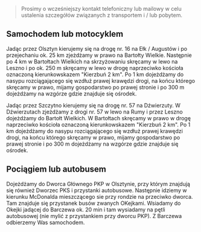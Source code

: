 > Prosimy o wcześniejszy kontakt telefoniczny lub mailowy w celu ustalenia szczegółów związanych z transportem i / lub pobytem.

Samochodem lub motocyklem
-------------------------

Jadąc przez Olsztyn kierujemy się na drogę nr. 16 na Ełk / Augustów i po przejechaniu ok. 25 km zjeżdżamy w prawo na Bartołty Wielkie. Następnie po 4 km w Bartołtach Wielkich na skrzyżowaniu skręcamy w lewo na Leszno i po ok. 250 m skręcamy w lewo w drogę naprzeciwko kościoła oznaczoną kierunkowskazem "Kierzbuń 2 km". Po 1 km dojeżdżamy do nasypu rozciągającego się wzdłuż prawej krawędzi drogi, na końcu którego skręcamy w prawo, mijamy gospodarstwo po prawej stronie i po 300 m dojeżdżamy na wzgórze gdzie znajduje się ośrodek.

Jadąc przez Szczytno kierujemy się na drogę nr. 57 na Dźwierzuty. W Dźwierzutach zjeżdżamy z drogi nr. 57 w lewo na Rumy i przez Leszno dojeżdżamy do Bartołt Wielkich. W Bartołtach skręcamy w prawo w drogę naprzeciwko kościoła oznaczoną kierunkowskazem "Kierzbuń 2 km". Po 1 km dojeżdżamy do nasypu rozciągającego się wzdłuż prawej krawędzi drogi, na końcu którego skręcamy w prawo, mijamy gospodarstwo po prawej stronie i po 300 m dojeżdżamy na wzgórze gdzie znajduje się ośrodek.

Pociągiem lub autobusem
-----------------------

Dojeżdżamy do Dworca Głównego PKP w Olsztynie, przy którym znajdują się również Dworzec PKS i przystanki autobusowe. Następnie idziemy w kierunku McDonalda mieszczącego sie przy rondzie na przeciwko dworca. Tam znajduje się przystanek busów zwanych OKejkami. Wsiadamy do Okejki jadącej do Barczewa ok. 20 min i tam wysiadamy na pętli autobusowej (nie mylić z przystankiem przy dworcu PKP). Z Barczewa odbierzemy Was samochodem.
